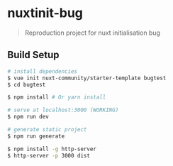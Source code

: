 # nuxtinit-bug

> Reproduction project for nuxt initialisation bug 

## Build Setup

``` bash
# install dependencies
$ vue init nuxt-community/starter-template bugtest
$ cd bugtest

$ npm install # Or yarn install

# serve at localhost:3000 (WORKING)
$ npm run dev

# generate static project
$ npm run generate

$ npm install -g http-server
$ http-server -p 3000 dist
````
